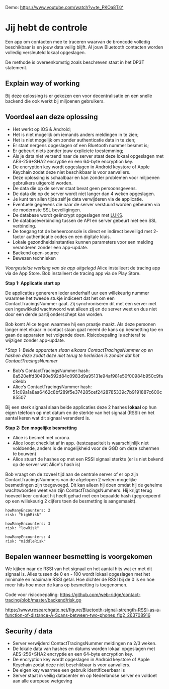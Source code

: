 Demo: https://www.youtube.com/watch?v=te_PKOa8TsY

# Jij hebt de controle

Een app om contacten mee te traceren waarvan de broncode volledig beschikbaar is en jouw data veilig blijft. Al jouw Bluetooth contacten worden volledig versleuteld lokaal opgeslagen.

De methode is overeenkomstig zoals beschreven staat in het DP3T statement.

## Explain way of working

Bij deze oplossing is er gekozen een voor decentralisatie en een snelle backend die ook werkt bij miljoenen gebruikers.

## Voordeel aan deze oplossing

- Het werkt op iOS & Android;
- Het is niet mogelijk om iemands anders meldingen in te zien;
- Het is niet mogelijk om zonder authenticatie data in te zien;
- Er staat nergens opgeslagen of een Bluetooth nummer besmet is;
- Er gebeurt niets zonder jouw expliciete toestemming;
- Als je data niet verzend naar de server staat deze lokaal opgeslagen met AES-256+SHA2 encryptie en een 64-byte encryption key.
- De encryption key wordt opgeslagen in Android keystore of Apple Keychain zodat deze niet beschikbaar is voor aanvallers.
- Deze oplossing is schaalbaar en kan zonder problemen voor miljoenen gebruikers uitgerold worden.
- De data die op de server staat bevat geen persoonsgevens.
- De data die op de server wordt niet langer dan 4 weken opgeslagen.
- Je kunt ten allen tijde zelf je data verwijderen via de applicatie.
- Eventuele gegevens die naar de server verstuurd worden gebeuren via de modernste SSL beveiligingen.
- De database wordt geëncrypt opgeslagen met <a href="https://en.wikipedia.org/wiki/Linux_Unified_Key_Setup">LUKS</a>.
- De databaseverbinding tussen de API en server gebeurt met een SSL verbinding.
- De toegang tot de beheerconsole is direct en indirect beveiligd met 2-factor authenticatie codes en een digitale kluis.
- Lokale gezondheidsinstanties kunnen parameters voor een melding veranderen zonder een app-update.
- Backend open-source
- Bewezen technieken

_Voorgestelde werking van de app uitgelegd_
Alice installeert de tracing app via de App Store.
Bob installeert de tracing app via de Play Store.

**Stap 1: Applicatie start op**

De applicaties genereren ieder anderhalf uur een willekeurig nummer waarmee het tweede stukje indiceert dat het om een ContactTracingsNummer gaat. Zij synchroniseren dit met een server met een ingewikkeld wachtwoord wat alleen zij en de server weet en dus niet door een derde partij onderschept kan worden.

Bob komt Alice tegen waarmee hij een praatje maakt. Als deze personen langer met elkaar in contact staan gaat neemt de kans op besmetting toe en gaan de apparaten het volgende doen. Risicobepaling is achteraf te wijzigen zonder app-update.

\*_Stap 1: Beide apparaten slaan elkaars ContactTracingsNummer op en hashen deze zodat deze niet terug te herleiden is zonder dat het ContactTracingsNummer_

- Bob’s ContactTracingsNummer hash: 8a520effd30490e592d84c0983d9a95131e94af981e50f00984b950c9fac8ebb
- Alice’s ContactTracingsNummer hash: 51c09a1a8aa6462c8bf289f5e374285cef2428785339c7b9191887c600c85507

Bij een sterk signaal slaan beide applicaties deze 2 hashes **lokaal** op hun eigen telefoon op met datum en de sterkte van het signaal (RSSI) en het aantal keren wat dit signaal veranderd is.

**Stap 2: Een mogelijke besmetting**

- Alice is besmet met corona.
- Alice loopt checklist af in app. (testcapaciteit is waarschijnlijk niet voldoende, anders is de mogelijkheid voor de GGD om deze schermen te bouwen)
- Alice stuurt de hashes op met een RSSI signaal sterkte (er is niet bekend op de server wat Alice's hash is)

Bob vraagt om de zoveel tijd aan de centrale server of er op zijn ContactTracingsNummers van de afgelopen 2 weken mogelijke besmettingen zijn toegevoegd. Dit kan alleen hij doen omdat hij de geheime wachtwoorden weet van zijn ContactTracingsNummers.
Hij krijgt terug hoeveel keer contact hij heeft gehad met een bepaalde hash (gegroepeerd op een willekeurig 2 cijfers toen de besmetting is aangemaakt).

```
howManyEncounters: 2
risk: "highRisk"

howManyEncounters: 3
risk: "lowRisk"

howManyEncounters: 4
risk: "middleRisk"
```

## Bepalen wanneer besmetting is voorgekomen

We kijken naar de RSSI van het signaal en het aantal hits wat er met dit signaal is. Alles tussen de 0 en - 100 wordt lokaal opgeslagen met het minimale en maximale RSSI getal. Hoe dichter de RSSI bij de 0 is en hoe meer hits hoe meer de kans op besmetting is toegenomen.

Code voor risicobepaling: https://github.com/web-ridge/contact-tracing/blob/master/backend/risk.go

https://www.researchgate.net/figure/Bluetooth-signal-strength-RSSI-as-a-function-of-distance-A-Scans-between-two-phones_fig2_263708916

## Security / data

- Server verwijderd ContactTracingsNummer meldingen na 2/3 weken.
- De lokale data van hashes en datums worden lokaal opgeslagen met AES-256+SHA2 encryptie en een 64-byte encryption key.
- De encryption key wordt opgeslagen in Android keystore of Apple Keychain zodat deze niet beschikbaar is voor aanvallers.
- De eigen key waarmee een gebruik identificeerbaar is
- Server staat in veilig datacenter en op Nederlandse server en voldoet aan alle europese wetgeving
